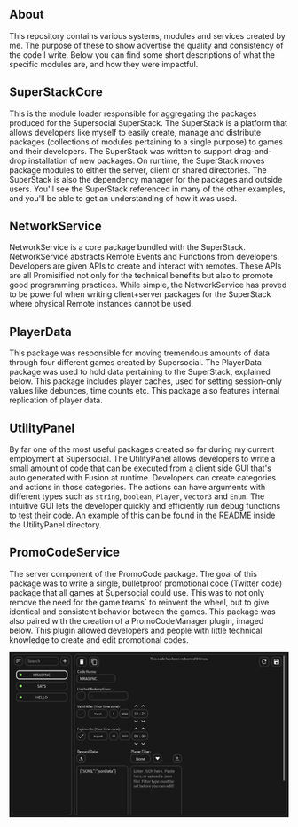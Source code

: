 ## About

This repository contains various systems, modules and services created by me.  The purpose of these to show advertise the quality and consistency of the code I write.  Below you can find some short descriptions of what the specific modules are, and how they were impactful.

## SuperStackCore

This is the module loader responsible for aggregating the packages produced for the Supersocial SuperStack.  The SuperStack is a platform that allows developers like myself to easily create, manage and distribute packages (collections of modules pertaining to a single purpose) to games and their developers.  The SuperStack was written to support drag-and-drop installation of new packages.  On runtime, the SuperStack moves package modules to either the server, client or shared directories.  The SuperStack is also the dependency manager for the packages and outside users.  You'll see the SuperStack referenced in many of the other examples, and you'll be able to get an understanding of how it was used.

## NetworkService

NetworkService is a core package bundled with the SuperStack.  NetworkService abstracts Remote Events and Functions from developers.  Developers are given APIs to create and interact with remotes.  These APIs are all Promisified not only for the technical benefits but also to promote good programming practices.  While simple, the NetworkService has proved to be powerful when writing client+server packages for the SuperStack where physical Remote instances cannot be used.

## PlayerData

This package was responsible for moving tremendous amounts of data through four different games created by Supersocial.  The PlayerData package was used to hold data pertaining to the SuperStack, explained below.  This package includes player caches, used for setting session-only values like debunces, time counts etc.  This package also features internal replication of player data.

## UtilityPanel

By far one of the most useful packages created so far during my current employment at Supersocial. The UtilityPanel allows developers to write a small amount of code that can be executed from a client side GUI that's auto generated with Fusion at runtime.  Developers can create categories and actions in those categories.  The actions can have arguments with different types such as `string`, `boolean`, `Player`, `Vector3` and `Enum`.  The intuitive GUI lets the developer quickly and efficiently run debug functions to test their code.  An example of this can be found in the README inside the UtilityPanel directory.

## PromoCodeService

The server component of the PromoCode package.  The goal of this package was to write a single, bulletproof promotional code (Twitter code) package that all games at Supersocial could use.  This was to not only remove the need for the game teams` to reinvent the wheel, but to give identical and consistent behavior between the games.  This package was also paired with the creation of a PromoCodeManager plugin, imaged below.  This plugin allowed developers and people with little technical knowledge to create and edit promotional codes.

![PromoCodeManager](./.img/PromoCodeManager.png)